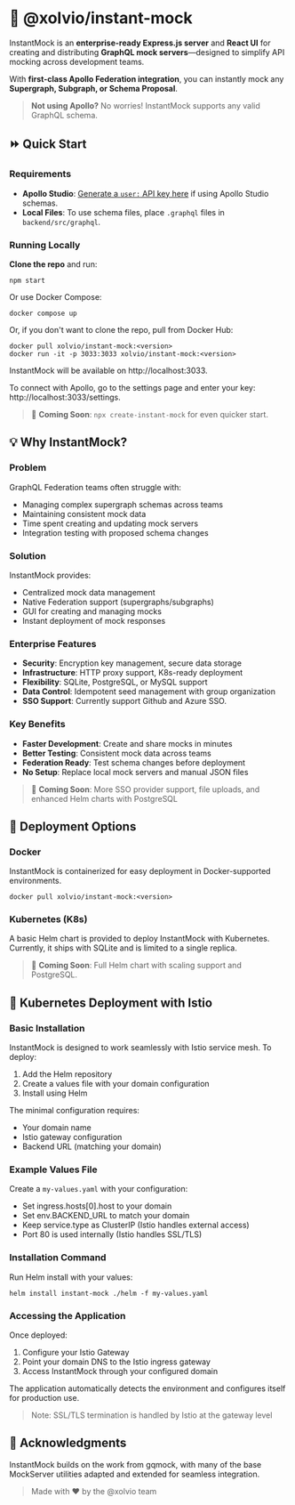 # 🚀 @xolvio/instant-mock

InstantMock is an **enterprise-ready Express.js server** and **React UI** for creating and distributing **GraphQL mock servers**—designed to simplify API mocking across development teams.

With **first-class Apollo Federation integration**, you can instantly mock any **Supergraph, Subgraph, or Schema Proposal**.

> **Not using Apollo?** No worries! InstantMock supports any valid GraphQL schema.

## ⏩ Quick Start

### Requirements

- **Apollo Studio**: [Generate a `user:` API key here](https://studio.apollographql.com/user-settings/api-keys) if using Apollo Studio schemas.
- **Local Files**: To use schema files, place `.graphql` files in `backend/src/graphql`.

### Running Locally

**Clone the repo** and run:

```shell
npm start
```

Or use Docker Compose:

```shell
docker compose up
```

Or, if you don't want to clone the repo, pull from Docker Hub:

```shell
docker pull xolvio/instant-mock:<version>
docker run -it -p 3033:3033 xolvio/instant-mock:<version>
```

InstantMock will be available on http://localhost:3033.

To connect with Apollo, go to the settings page and enter your key: http://localhost:3033/settings.

> 🔮 **Coming Soon**: `npx create-instant-mock` for even quicker start.

## 💡 Why InstantMock?

### Problem
GraphQL Federation teams often struggle with:
- Managing complex supergraph schemas across teams
- Maintaining consistent mock data
- Time spent creating and updating mock servers
- Integration testing with proposed schema changes

### Solution
InstantMock provides:
- Centralized mock data management
- Native Federation support (supergraphs/subgraphs)
- GUI for creating and managing mocks
- Instant deployment of mock responses

### Enterprise Features
- **Security**: Encryption key management, secure data storage
- **Infrastructure**: HTTP proxy support, K8s-ready deployment
- **Flexibility**: SQLite, PostgreSQL, or MySQL support
- **Data Control**: Idempotent seed management with group organization
- **SSO Support**: Currently support Github and Azure SSO. 

### Key Benefits
- **Faster Development**: Create and share mocks in minutes
- **Better Testing**: Consistent mock data across teams
- **Federation Ready**: Test schema changes before deployment
- **No Setup**: Replace local mock servers and manual JSON files

> 🔮 **Coming Soon**: More SSO provider support, file uploads, and enhanced Helm charts with PostgreSQL

## 🚢 Deployment Options

### Docker

InstantMock is containerized for easy deployment in Docker-supported environments.

```shell
docker pull xolvio/instant-mock:<version>
```

### Kubernetes (K8s)

A basic Helm chart is provided to deploy InstantMock with Kubernetes. Currently,
it ships with SQLite and is limited to a single replica.

> 🔮 **Coming Soon**: Full Helm chart with scaling support and PostgreSQL.

## 🚢 Kubernetes Deployment with Istio

### Basic Installation

InstantMock is designed to work seamlessly with Istio service mesh. To deploy:

1. Add the Helm repository
2. Create a values file with your domain configuration
3. Install using Helm

The minimal configuration requires:

- Your domain name
- Istio gateway configuration
- Backend URL (matching your domain)

### Example Values File

Create a `my-values.yaml` with your configuration:

- Set ingress.hosts[0].host to your domain
- Set env.BACKEND_URL to match your domain
- Keep service.type as ClusterIP (Istio handles external access)
- Port 80 is used internally (Istio handles SSL/TLS)

### Installation Command

Run Helm install with your values:

    helm install instant-mock ./helm -f my-values.yaml

### Accessing the Application

Once deployed:

1. Configure your Istio Gateway
2. Point your domain DNS to the Istio ingress gateway
3. Access InstantMock through your configured domain

The application automatically detects the environment and configures itself for
production use.

> Note: SSL/TLS termination is handled by Istio at the gateway level

## 🙏 Acknowledgments

InstantMock builds on the work from gqmock, with many of the base MockServer
utilities adapted and extended for seamless integration.

> Made with ❤️ by the @xolvio team
